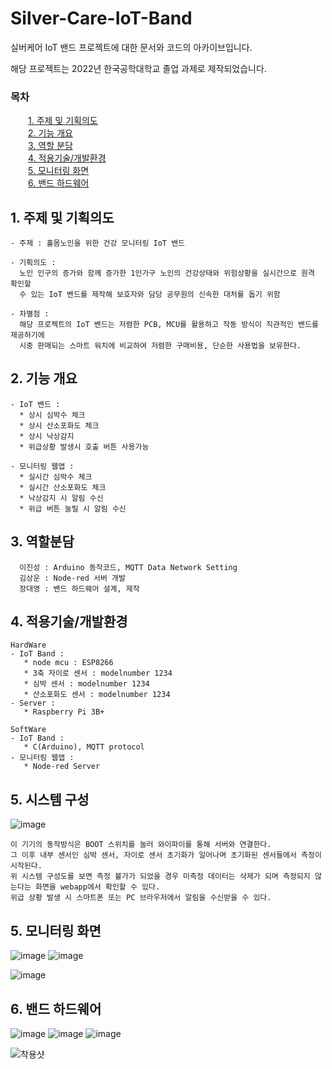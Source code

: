 # Silver-Care-IoT-Band

실버케어 IoT 밴드 프로젝트에 대한 문서와 코드의 아카이브입니다.   
   
해당 프로젝트는 2022년 한국공학대학교 졸업 과제로 제작되었습니다.   
   
<!--
해당 README는 간략한 프로젝트 구성을 나타내고 있으므로, 더 자세한 수행과정에 대한 정보는 다음 링크를 통해 접근하실 수 있습니다.  -> [수행보고서](/수행보고서파일경로)   
-->   
   
### 목차
&emsp;&emsp;[1. 주제 및 기획의도](#1.-주제-및-기획의도)   
&emsp;&emsp;[2. 기능 개요](#2.-기능-개요)   
&emsp;&emsp;[3. 역할 분담](#3.-역할-분담)   
&emsp;&emsp;[4. 적용기술/개발환경](#4.-적용기술/개발환경)   
&emsp;&emsp;[5. 모니터링 화면](#5.-모니터링-화면)   
&emsp;&emsp;[6. 밴드 하드웨어](#6.-밴드-하드웨어)   
   
   
## 1. 주제 및 기획의도
```
- 주제 : 홀몸노인을 위한 건강 모니터링 IoT 밴드

- 기획의도 :
  노인 인구의 증가와 함께 증가한 1인가구 노인의 건강상태와 위험상황을 실시간으로 원격 확인할
  수 있는 IoT 밴드를 제작해 보호자와 담당 공무원의 신속한 대처를 돕기 위함

- 차별점 :
  해당 프로젝트의 IoT 밴드는 저렴한 PCB, MCU를 활용하고 작동 방식이 직관적인 밴드를 제공하기에
  시중 판매되는 스마트 워치에 비교하여 저렴한 구매비용, 단순한 사용법을 보유한다.
```

## 2. 기능 개요
```
- IoT 밴드 :
  * 상시 심박수 체크
  * 상시 산소포화도 체크
  * 상시 낙상감지
  * 위급상황 발생시 호출 버튼 사용가능

- 모니터링 웹앱 :
  * 실시간 심박수 체크
  * 실시간 산소포화도 체크
  * 낙상감지 시 알림 수신
  * 위급 버튼 눌릴 시 알림 수신
```

## 3. 역할분담
```
  이진성 : Arduino 동작코드, MQTT Data Network Setting
  김상운 : Node-red 서버 개발
  장대영 : 밴드 하드웨어 설계, 제작
```


## 4. 적용기술/개발환경
```
HardWare
- IoT Band :
   * node mcu : ESP8266
   * 3축 자이로 센서 : modelnumber 1234
   * 심박 센서 : modelnumber 1234
   * 산소포화도 센서 : modelnumber 1234
- Server :
   * Raspberry Pi 3B+

SoftWare
- IoT Band :
   * C(Arduino), MQTT protocol
- 모니터링 웹앱 :
   * Node-red Server
```

## 5. 시스템 구성
![image](https://github.com/user-attachments/assets/c9069c11-8ec3-4f4a-9e55-89a3a3ddc9da)
```
이 기기의 동작방식은 BOOT 스위치를 눌러 와이파이를 통해 서버와 연결한다.
그 이후 내부 센서인 심박 센서, 자이로 센서 초기화가 일어나며 초기화된 센서들에서 측정이 시작된다.
위 시스템 구성도를 보면 측정 불가가 되었을 경우 미측정 데이터는 삭제가 되며 측정되지 않는다는 화면을 webapp에서 확인할 수 있다.
위급 상황 발생 시 스마트폰 또는 PC 브라우저에서 알림을 수신받을 수 있다.
```

## 5. 모니터링 화면
![image](https://github.com/user-attachments/assets/bb74c167-b7a4-417e-9347-f9ef89f70ccd)
![image](https://github.com/user-attachments/assets/588aa196-7bdc-4700-8a04-574597326435)

![image](https://github.com/user-attachments/assets/398c9389-3a8a-4cc8-b48a-3dd5edca383c)


## 6. 밴드 하드웨어

![image](https://github.com/user-attachments/assets/5263309c-7937-4c89-9a11-1ce54369e2e7)
![image](https://github.com/user-attachments/assets/a7a8837d-07fc-4b83-b136-954e542c57ab)
![image](https://github.com/user-attachments/assets/ebaabd7c-dd37-429b-8b3d-a23b17cfe073)


![착용샷](https://github.com/user-attachments/assets/55601ac2-346d-4034-a169-d8e238a8f885)


